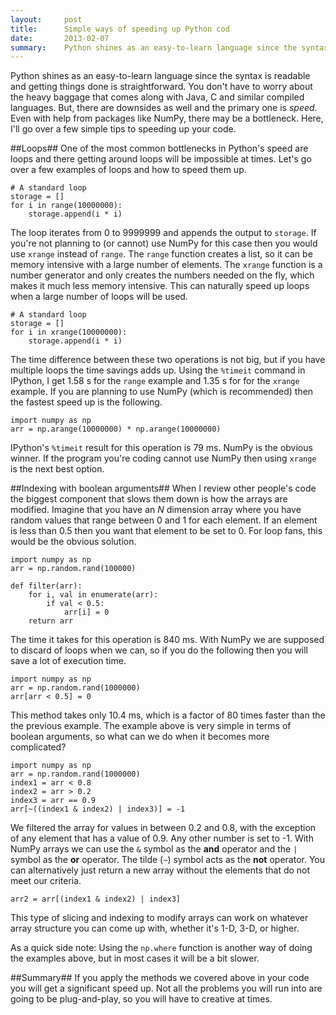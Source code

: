 ```yaml
---
layout:     post
title:      Simple ways of speeding up Python cod
date:       2013-02-07
summary:    Python shines as an easy-to-learn language since the syntax is readable and getting things done is straightforward. You don't have to worry about heavy baggage that are attached with Java, C and similar compiled languages. But, there downsides as well. Python's primary downside is the speed. Even with help from packages like NumPy, there may be a bottleneck. Here, I'll go over a few simple tips to speeding up your code.
---
```


Python shines as an easy-to-learn language since the syntax is readable and getting things done is straightforward. You don't have to worry about the heavy baggage that comes along with Java, C and similar compiled languages. But, there are downsides as well and the primary one is *speed*. Even with help from packages like NumPy, there may be a bottleneck. Here, I'll go over a few simple tips to speeding up your code.

##Loops##
One of the most common bottlenecks in Python's speed are loops and there getting around loops will be impossible at times. Let's go over a few examples of loops and how to speed them up.

    # A standard loop
    storage = []
    for i in range(10000000):
        storage.append(i * i)

The loop iterates from 0 to 9999999 and appends the output to `storage`. If you're not planning to (or cannot) use NumPy for this case then you would use `xrange` instead of `range`. The `range` function creates a list, so it can be memory intensive with a large number of elements. The `xrange` function is a number generator and only creates the numbers needed on the fly, which makes it much less memory intensive. This can naturally speed up loops when a large number of loops will be used.

    # A standard loop
    storage = []
    for i in xrange(10000000):
        storage.append(i * i)

The time difference between these two operations is not big, but if you have multiple loops the time savings adds up. Using the `%timeit` command in IPython, I get 1.58 s for the `range` example and 1.35 s for for the `xrange` example. If you are planning to use NumPy (which is recommended) then the fastest speed up is the following.

    import numpy as np
    arr = np.arange(10000000) * np.arange(10000000)

IPython's `%timeit` result for this operation is 79 ms. NumPy is the obvious winner. If the program you're coding cannot use NumPy then using `xrange` is the next best option.

##Indexing with boolean arguments##
When I review other people's code the biggest component that slows them down is how the arrays are modified. Imagine that you have an *N* dimension array where you have random values that range between 0 and 1 for each element. If an element is less than 0.5 then you want that element to be set to 0. For loop fans, this would be the obvious solution.

    import numpy as np
    arr = np.random.rand(100000)

    def filter(arr):
        for i, val in enumerate(arr):
            if val < 0.5:
                arr[i] = 0
        return arr

The time it takes for this operation is 840 ms. With NumPy we are supposed to discard of loops when we can, so if you do the following then you will save a lot of execution time.

    import numpy as np
    arr = np.random.rand(1000000)
    arr[arr < 0.5] = 0

This method takes only 10.4 ms, which is a factor of 80 times faster than the the previous example. The example above is very simple in terms of boolean arguments, so what can we do when it becomes more complicated?

    import numpy as np
    arr = np.random.rand(1000000)
    index1 = arr < 0.8
    index2 = arr > 0.2
    index3 = arr == 0.9
    arr[~((index1 & index2) | index3)] = -1

We filtered the array for values in between 0.2 and 0.8, with the exception of any element that has a value of 0.9. Any other number is set to -1. With NumPy arrays we can use the `&` symbol as the **and** operator and the `|` symbol as the **or** operator. The tilde (`~`) symbol acts as the **not** operator. You can alternatively just return a new array without the elements that do not meet our criteria.

    arr2 = arr[(index1 & index2) | index3]

This type of slicing and indexing to modify arrays can work on whatever array structure you can come up with, whether it's 1-D, 3-D, or higher.

As a quick side note: Using the `np.where` function is another way of doing the examples above, but in most cases it will be a bit slower.

##Summary##
If you apply the methods we covered above in your code you will get a significant speed up. Not all the problems you will run into are going to be plug-and-play, so you will have to creative at times.
